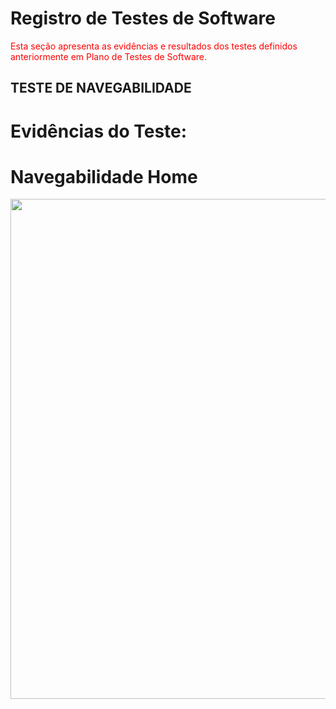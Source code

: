 # Registro de Testes de Software

<span style="color:red">Esta seção apresenta as evidências e resultados dos testes definidos anteriormente em Plano de Testes de Software.</span>


## TESTE DE NAVEGABILIDADE


# Evidências do Teste:

# Navegabilidade Home
<img src="./img/Inicial2.png" width="800">
